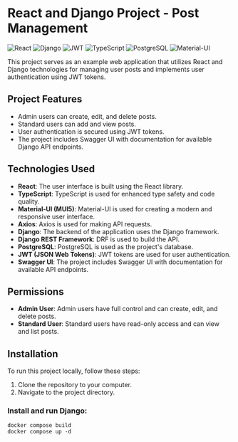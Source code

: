 # React and Django Project - Post Management

![React](https://img.shields.io/badge/React-18.2.0-blue.svg)
![Django](https://img.shields.io/badge/Django-4.2.3-green.svg)
![JWT](https://img.shields.io/badge/JWT-Authentication-orange.svg)
![TypeScript](https://img.shields.io/badge/TypeScript-4.9.5-blue.svg)
![PostgreSQL](https://img.shields.io/badge/PostgreSQL-Latest-yellow.svg)
![Material-UI](https://img.shields.io/badge/Material--UI-5.14.1-blueviolet.svg)

This project serves as an example web application that utilizes React and Django technologies for managing user posts and implements user authentication using JWT tokens.

## Project Features

- Admin users can create, edit, and delete posts.
- Standard users can add and view posts.
- User authentication is secured using JWT tokens.
- The project includes Swagger UI with documentation for available Django API endpoints.

## Technologies Used

- **React**: The user interface is built using the React library.
- **TypeScript**: TypeScript is used for enhanced type safety and code quality.
- **Material-UI (MUI5)**: Material-UI is used for creating a modern and responsive user interface.
- **Axios**: Axios is used for making API requests.
- **Django**: The backend of the application uses the Django framework.
- **Django REST Framework**: DRF is used to build the API.
- **PostgreSQL**: PostgreSQL is used as the project's database.
- **JWT (JSON Web Tokens)**: JWT tokens are used for user authentication.
- **Swagger UI**: The project includes Swagger UI with documentation for available API endpoints.

## Permissions

- **Admin User**: Admin users have full control and can create, edit, and delete posts.
- **Standard User**: Standard users have read-only access and can view and list posts.

## Installation

To run this project locally, follow these steps:

1. Clone the repository to your computer.
2. Navigate to the project directory.

### Install and run Django:

```shell
docker compose build
docker compose up -d

